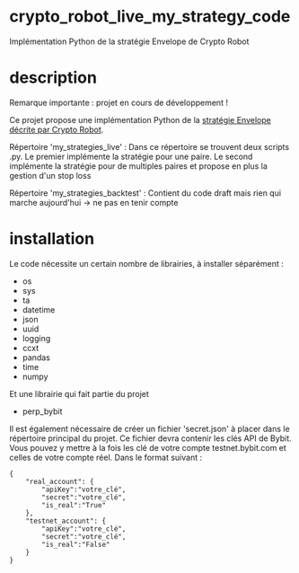 # crypto_robot_live_my_strategy_code
Implémentation Python de la stratégie Envelope de Crypto Robot

# description
Remarque importante : projet en cours de développement !

Ce projet propose une implémentation Python de la [stratégie Envelope décrite par Crypto Robot](https://www.google.com/url?sa=t&rct=j&q=&esrc=s&source=web&cd=&cad=rja&uact=8&ved=2ahUKEwiTk4acscGAAxVQSfEDHZKECawQwqsBegQIExAF&url=https%3A%2F%2Fwww.youtube.com%2Fwatch%3Fv%3Dr0QsWRQYwlI&usg=AOvVaw3Kmf2ywEV5YvbDptSu0wjV&opi=89978449).

Répertoire 'my_strategies_live' :
Dans ce répertoire se trouvent deux scripts .py. Le premier implémente la stratégie pour une paire.
Le second implémente la stratégie pour de multiples paires et propose en plus la gestion d'un stop loss

Répertoire 'my_strategies_backtest' :
Contient du code draft mais rien qui marche aujourd'hui -> ne pas en tenir compte

# installation
Le code nécessite un certain nombre de librairies, à installer séparément :
- os
- sys
- ta
- datetime
- json
- uuid
- logging
- ccxt
- pandas
- time
- numpy

Et une librairie qui fait partie du projet
- perp_bybit

Il est également nécessaire de créer un fichier 'secret.json' à placer dans le répertoire principal du projet.
Ce fichier devra contenir les clés API de Bybit. Vous pouvez y mettre à la fois les clé de votre compte testnet.bybit.com
et celles de votre compte réel. Dans le format suivant :
```
{
    "real_account": {
        "apiKey":"votre_clé",
        "secret":"votre_clé",
        "is_real":"True"
    },
    "testnet_account": {
        "apiKey":"votre_clé",
        "secret":"votre_clé",
        "is_real":"False"
    }
}
```
